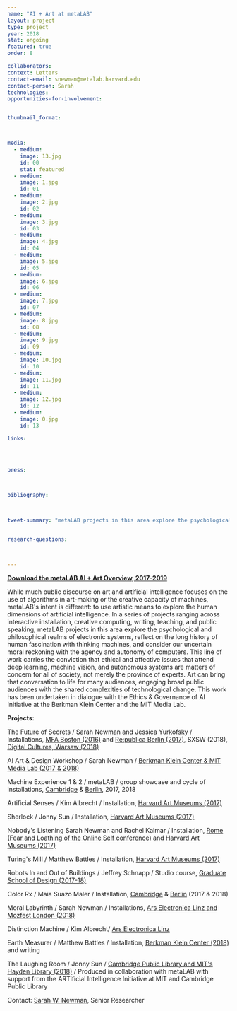 ```yaml
---
name: "AI + Art at metaLAB"
layout: project
type: project
year: 2018
stat: ongoing
featured: true
order: 8

collaborators:
context: Letters
contact-email: snewman@metalab.harvard.edu
contact-person: Sarah
technologies:
opportunities-for-involvement:


thumbnail_format:



media:
  - medium:
    image: 13.jpg
    id: 00
    stat: featured
  - medium:
    image: 1.jpg
    id: 01
  - medium:
    image: 2.jpg
    id: 02
  - medium:
    image: 3.jpg
    id: 03
  - medium:
    image: 4.jpg
    id: 04
  - medium:
    image: 5.jpg
    id: 05
  - medium:
    image: 6.jpg
    id: 06
  - medium:
    image: 7.jpg
    id: 07 
  - medium:
    image: 8.jpg
    id: 08
  - medium:
    image: 9.jpg
    id: 09
  - medium:
    image: 10.jpg
    id: 10
  - medium:
    image: 11.jpg
    id: 11
  - medium:
    image: 12.jpg
    id: 12
  - medium:
    image: 0.jpg
    id: 13

links:
  



press:



bibliography:



tweet-summary: "metaLAB projects in this area explore the psychological and philosophical realms of electronic systems, reflect on the long history of human fascination with thinking machines, and consider our uncertain moral reckoning with the agency and autonomy of computers."


research-questions:



---
```


**[Download the metaLAB AI + Art Overview, 2017-2019](../../assets/projects/aiandart/metaLAB_AI+Art_Report2017-19.pdf)**

While much public discourse on art and artificial intelligence focuses on the use of algorithms in art-making or the creative capacity of machines, metaLAB's intent is different: to use artistic means to explore the human dimensions of artificial intelligence. In a series of projects ranging across interactive installation, creative computing, writing, teaching, and public speaking, metaLAB projects in this area explore the psychological and philosophical realms of electronic systems, reflect on the long history of human fascination with thinking machines, and consider our uncertain moral reckoning with the agency and autonomy of computers. This line of work carries the conviction that ethical and affective issues that attend deep learning, machine vision, and autonomous systems are matters of concern for all of society, not merely the province of experts. Art can bring that conversation to life for many audiences, engaging broad public audiences with the shared complexities of technological change. This work has been undertaken in dialogue with the Ethics & Governance of AI Initiative at the Berkman Klein Center and the MIT Media Lab.


**Projects:**

The Future of Secrets / Sarah Newman and Jessica Yurkofsky / Installations, [MFA Boston (2016)](../thefutureofsecrets) and [Re:publica Berlin (2017)](../republica), SXSW (2018), [Digital Cultures, Warsaw (2018)](../digitalcultures)

AI Art & Design Workshop / Sarah Newman / [Berkman Klein Center & MIT Media Lab (2017 & 2018)](../ai_artdesign)

Machine Experience 1 & 2 / metaLAB / group showcase and cycle of installations, [Cambridge](../lb_machineexperience) & [Berlin](../rainbowunicorn), 2017, 2018

Artificial Senses / Kim Albrecht / Installation, [Harvard Art Museums (2017)](../lb_aisenses)

Sherlock / Jonny Sun / Installation, [Harvard Art Museums (2017)](../lb_sherlock)

Nobody's Listening Sarah Newman and Rachel Kalmar / Installation, [Rome (Fear and Loathing of the Online Self conference)](../nobodyslistening) and [Harvard Art Museums (2017)](../lb_nobodyslistening)

Turing's Mill / Matthew Battles / Installation, [Harvard Art Museums (2017)](../lb_turingsmill)

Robots In and Out of Buildings / Jeffrey Schnapp / Studio course, [Graduate School of Design (2017-18)](../robotsinandoutofbuildings)

Color Rx / Maia Suazo Maler / Installation, [Cambridge](../lb_colorrx) & [Berlin](../rainbowunicorn) (2017 & 2018)

Moral Labyrinth / Sarah Newman / Installations, [Ars Electronica Linz and Mozfest London (2018)](../morallabyrinth)

Distinction Machine / Kim Albrecht/ [Ars Electronica Linz](../ars)

Earth Measurer / Matthew Battles / Installation, [Berkman Klein Center (2018)](../earthmeasurer) and writing

The Laughing Room / Jonny Sun / [Cambridge Public Library and MIT's Hayden Library (2018)](../laughingroom) / Produced in collaboration with  metaLAB with support from the ARTificial Intelligence Initiative at MIT and Cambridge Public Library

Contact: [Sarah W. Newman](mailto:snewman@metalab.harvard.edu), Senior Researcher



